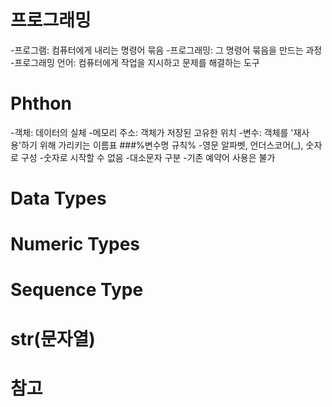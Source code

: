 # 프로그래밍
-프로그램: 컴퓨터에게 내리는 명령어 묶음
-프로그래밍: 그 명령어 묶음을 만드는 과정
-프로그래밍 언어: 컴퓨터에게 작업을 지시하고 문제를 해결하는 도구
# Phthon
-객체: 데이터의 실체
-메모리 주소: 객체가 저장된 고유한 위치
-변수: 객체를 '재사용'하기 위해 가리키는 이름표
###%변수명 규칙%
-영문 알파벳, 언더스코어(_), 숫자로 구성
-숫자로 시작할 수 없음
-대소문자 구분
-기존 예약어 사용은 불가
# Data Types
# Numeric Types
# Sequence Type
# str(문자열)
# 참고